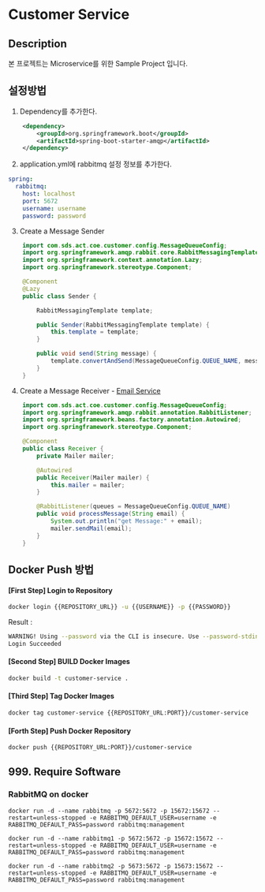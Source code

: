 # Customer Service

## Description

본 프로젝트는 Microservice를 위한 Sample Project 입니다.


## 설정방법

1. Dependency를 추가한다.
```xml
    <dependency>
        <groupId>org.springframework.boot</groupId>
        <artifactId>spring-boot-starter-amqp</artifactId>
    </dependency>
```

2. application.yml에 rabbitmq 설정 정보를 추가한다.
```yaml
spring:
  rabbitmq:
    host: localhost
    port: 5672
    username: username
    password: password
```

3. Create a Message Sender
```java
    import com.sds.act.coe.customer.config.MessageQueueConfig;
    import org.springframework.amqp.rabbit.core.RabbitMessagingTemplate;
    import org.springframework.context.annotation.Lazy;
    import org.springframework.stereotype.Component;

    @Component
    @Lazy
    public class Sender {

        RabbitMessagingTemplate template;

        public Sender(RabbitMessagingTemplate template) {
            this.template = template;
        }

        public void send(String message) {
            template.convertAndSend(MessageQueueConfig.QUEUE_NAME, message);
        }
    }
```

4. Create a Message Receiver - [Email Service](https://github.com/SDSACT/coe-email-service/blob/master/README.md)
```java
    import com.sds.act.coe.customer.config.MessageQueueConfig;
    import org.springframework.amqp.rabbit.annotation.RabbitListener;
    import org.springframework.beans.factory.annotation.Autowired;
    import org.springframework.stereotype.Component;

    @Component
    public class Receiver {
        private Mailer mailer;

        @Autowired
        public Receiver(Mailer mailer) {
            this.mailer = mailer;
        }

        @RabbitListener(queues = MessageQueueConfig.QUEUE_NAME)
        public void processMessage(String email) {
            System.out.println("get Message:" + email);
            mailer.sendMail(email);
        }
    }
```

## Docker Push 방법

#### [First Step] Login to Repository  
~~~sh
docker login {{REPOSITORY_URL}} -u {{USERNAME}} -p {{PASSWORD}}
~~~
Result :
~~~sh
WARNING! Using --password via the CLI is insecure. Use --password-stdin.
Login Succeeded
~~~
#### [Second Step] BUILD Docker Images
~~~sh
docker build -t customer-service .
~~~
#### [Third Step] Tag Docker Images
~~~sh
docker tag customer-service {{REPOSITORY_URL:PORT}}/customer-service
~~~
#### [Forth Step] Push Docker Repository
~~~sh
docker push {{REPOSITORY_URL:PORT}}/customer-service
~~~

## 999. Require Software

### RabbitMQ on docker
~~~
docker run -d --name rabbitmq -p 5672:5672 -p 15672:15672 --restart=unless-stopped -e RABBITMQ_DEFAULT_USER=username -e RABBITMQ_DEFAULT_PASS=password rabbitmq:management
~~~

~~~
docker run -d --name rabbitmq1 -p 5672:5672 -p 15672:15672 --restart=unless-stopped -e RABBITMQ_DEFAULT_USER=username -e RABBITMQ_DEFAULT_PASS=password rabbitmq:management

docker run -d --name rabbitmq2 -p 5673:5672 -p 15673:15672 --restart=unless-stopped -e RABBITMQ_DEFAULT_USER=username -e RABBITMQ_DEFAULT_PASS=password rabbitmq:management
~~~
